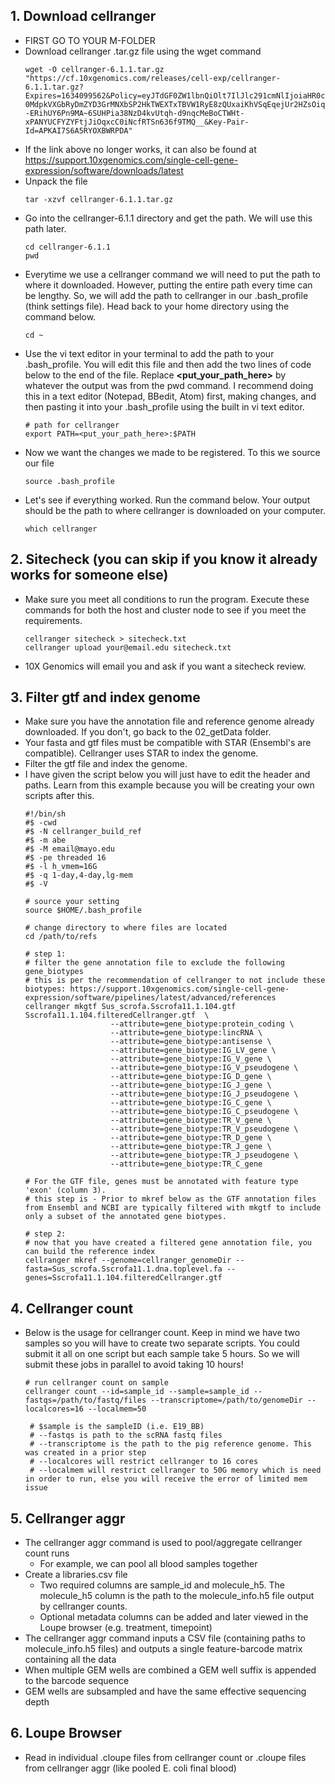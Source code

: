 ## 1. Download cellranger
- FIRST GO TO YOUR M-FOLDER
- Download cellranger .tar.gz file using the wget command
  ```
  wget -O cellranger-6.1.1.tar.gz "https://cf.10xgenomics.com/releases/cell-exp/cellranger-6.1.1.tar.gz?Expires=1634099562&Policy=eyJTdGF0ZW1lbnQiOlt7IlJlc291cmNlIjoiaHR0cHM6Ly9jZi4xMHhnZW5vbWljcy5jb20vcmVsZWFzZXMvY2VsbC1leHAvY2VsbHJhbmdlci02LjEuMS50YXIuZ3oiLCJDb25kaXRpb24iOnsiRGF0ZUxlc3NUaGFuIjp7IkFXUzpFcG9jaFRpbWUiOjE2MzQwOTk1NjJ9fX1dfQ__&Signature=n7izd3HdqaY2YTtocmGZYJazfHPgb2vjUDPoljhhk5~WSdzNaQZff52LUzFSYwdznJFbl1A6RK8f1pQm0ZCHZ-0MdpkVXGbRyDmZYD3GrMNXbSP2HkTWEXTxTBVW1RyE8zQUxaiKhVSqEqejUr2HZsOiqd0rxkLHEO1ROek9NXkQjXU0gCgQKPrBWwzcXmCAAVuxGpmbvdDhVG0DLzAweYvqiqmcEDl3oEJm~zcKbKPeYkD76V3Rw2FCOw5aAg--ERihUY6Pn9MA~6SUHPia38NzD4kvUtqh-d9nqcMeBoCTWHt-xPANYUCFYZYFtjJiOqxcC0iNcfRTSn636f9TMQ__&Key-Pair-Id=APKAI7S6A5RYOXBWRPDA"
  ```
- If the link above no longer works, it can also be found at https://support.10xgenomics.com/single-cell-gene-expression/software/downloads/latest
- Unpack the file
  ```
  tar -xzvf cellranger-6.1.1.tar.gz
  ```
- Go into the cellranger-6.1.1 directory and get the path.  We will use this path later.
  ```
  cd cellranger-6.1.1
  pwd
  ```
- Everytime we use a cellranger command we will need to put the path to where it downloaded.  However, putting the entire path every time can be lengthy.  So, we will add the path to cellranger in our .bash_profile (think settings file).  Head back to your home directory using the command below.
  ```
  cd ~
  ```
- Use the vi text editor in your terminal to add the path to your .bash_profile.  You will edit this file and then add the two lines of code below to the end of the file.  Replace **<put_your_path_here>** by whatever the output was from the pwd command.  I recommend doing this in a text editor (Notepad, BBedit, Atom) first, making changes, and then pasting it into your .bash_profile using the built in vi text editor.
  ```
  # path for cellranger
  export PATH=<put_your_path_here>:$PATH
  ```
- Now we want the changes we made to be registered.  To this we source our file
  ```
  source .bash_profile
  ```
- Let's see if everything worked. Run the command below. Your output should be the path to where cellranger is downloaded on your computer.
  ```
  which cellranger
  ```
## 2. Sitecheck (you can skip if you know it already works for someone else)
- Make sure you meet all conditions to run the program. Execute these commands for both the host and cluster node to see if you meet the requirements.
  ```
  cellranger sitecheck > sitecheck.txt
  cellranger upload your@email.edu sitecheck.txt
  ```
- 10X Genomics will email you and ask if you want a sitecheck review.
## 3. Filter gtf and index genome
- Make sure you have the annotation file and reference genome already downloaded.  If you don't, go back to the 02_getData folder.
- Your fasta and gtf files must be compatible with STAR (Ensembl's are compatible). Cellranger uses STAR to index the genome.
- Filter the gtf file and index the genome.
- I have given the script below you will just have to edit the header and paths.  Learn from this example because you will be creating your own scripts after this.
  ```
  #!/bin/sh
  #$ -cwd
  #$ -N cellranger_build_ref
  #$ -m abe 
  #$ -M email@mayo.edu
  #$ -pe threaded 16
  #$ -l h_vmem=16G
  #$ -q 1-day,4-day,lg-mem
  #$ -V

  # source your setting
  source $HOME/.bash_profile

  # change directory to where files are located
  cd /path/to/refs

  # step 1: 
  # filter the gene annotation file to exclude the following gene_biotypes
  # this is per the recommendation of cellranger to not include these biotypes: https://support.10xgenomics.com/single-cell-gene-expression/software/pipelines/latest/advanced/references
  cellranger mkgtf Sus_scrofa.Sscrofa11.1.104.gtf Sscrofa11.1.104.filteredCellranger.gtf  \
                     --attribute=gene_biotype:protein_coding \
                     --attribute=gene_biotype:lincRNA \
                     --attribute=gene_biotype:antisense \
                     --attribute=gene_biotype:IG_LV_gene \
                     --attribute=gene_biotype:IG_V_gene \
                     --attribute=gene_biotype:IG_V_pseudogene \
                     --attribute=gene_biotype:IG_D_gene \
                     --attribute=gene_biotype:IG_J_gene \
                     --attribute=gene_biotype:IG_J_pseudogene \
                     --attribute=gene_biotype:IG_C_gene \
                     --attribute=gene_biotype:IG_C_pseudogene \
                     --attribute=gene_biotype:TR_V_gene \
                     --attribute=gene_biotype:TR_V_pseudogene \
                     --attribute=gene_biotype:TR_D_gene \
                     --attribute=gene_biotype:TR_J_gene \
                     --attribute=gene_biotype:TR_J_pseudogene \
                     --attribute=gene_biotype:TR_C_gene

  # For the GTF file, genes must be annotated with feature type 'exon' (column 3). 
  # this step is - Prior to mkref below as the GTF annotation files from Ensembl and NCBI are typically filtered with mkgtf to include only a subset of the annotated gene biotypes.

  # step 2: 
  # now that you have created a filtered gene annotation file, you can build the reference index
  cellranger mkref --genome=cellranger_genomeDir --fasta=Sus_scrofa.Sscrofa11.1.dna.toplevel.fa --genes=Sscrofa11.1.104.filteredCellranger.gtf
  ```
## 4. Cellranger count
- Below is the usage for cellranger count. Keep in mind we have two samples so you will have to create two separate scripts.  You could submit it all on one script but each sample take 5 hours.  So we will submit these jobs in parallel to avoid taking 10 hours!
  ```
  # run cellranger count on sample
  cellranger count --id=sample_id --sample=sample_id --fastqs=/path/to/fastq/files --transcriptome=/path/to/genomeDir --localcores=16 --localmem=50
	
   # $sample is the sampleID (i.e. E19_BB)
   # --fastqs is path to the scRNA fastq files 
   # --transcriptome is the path to the pig reference genome. This was created in a prior step
   # --localcores will restrict cellranger to 16 cores    
   # --localmem will restrict cellranger to 50G memory which is need in order to run, else you will receive the error of limited mem issue
  ```
## 5. Cellranger aggr
- The cellranger aggr command is used to pool/aggregate cellranger count runs
  - For example, we can pool all blood samples together
- Create a libraries.csv file
  - Two required columns are sample_id and molecule_h5.  The molecule_h5 column is the path to the molecule_info.h5 file output by cellranger counts.
  - Optional metadata columns can be added and later viewed in the Loupe browser (e.g. treatment, timepoint)
- The cellranger aggr command inputs a CSV file (containing paths to molecule_info.h5 files) and outputs a single feature-barcode matrix containing all the data
- When multiple GEM wells are combined a GEM well suffix is appended to the barcode sequence
- GEM wells are subsampled and have the same effective sequencing depth


## 6. Loupe Browser
- Read in individual .cloupe files from cellranger count or .cloupe files from cellranger aggr (like pooled E. coli final blood)


